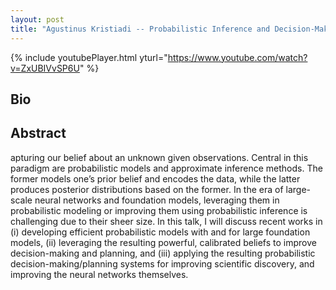 ```yaml
---
layout: post
title: "Agustinus Kristiadi -- Probabilistic Inference and Decision-Making With and For Foundation Models"
---
```


{% include youtubePlayer.html yturl="https://www.youtube.com/watch?v=ZxUBIVvSP6U" %}

## Bio



## Abstract

apturing our belief about an unknown given observations. Central in this paradigm are probabilistic models and approximate inference methods. The former models one’s prior belief and encodes the data, while the latter produces posterior distributions based on the former. In the era of large-scale neural networks and foundation models, leveraging them in probabilistic modeling or improving them using probabilistic inference is challenging due to their sheer size. In this talk, I will discuss recent works in (i) developing efficient probabilistic models with and for large foundation models, (ii) leveraging the resulting powerful, calibrated beliefs to improve decision-making and planning, and (iii) applying the resulting probabilistic decision-making/planning systems for improving scientific discovery, and improving the neural networks themselves.
